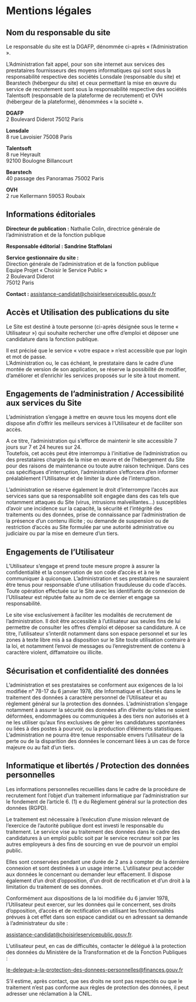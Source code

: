 Mentions légales
================

Nom du responsable du site
--------------------------

Le responsable du site est la DGAFP, dénommée ci-après « l’Administration ».

L’Administration fait appel, pour son site internet aux services des prestataires fournisseurs des moyens informatiques qui sont sous la responsabilité respective des sociétés Lonsdale (responsable du site) et Bearstech (hébergeur du site) et ceux permettant la mise en œuvre du service de recrutement sont sous la responsabilité respective des sociétés Talentsoft (responsable de la plateforme de recrutement) et OVH (hébergeur de la plateforme), dénommées « la société ».

**DGAFP**  
2 Boulevard Diderot 75012 Paris

**Lonsdale**  
8 rue Lavoisier 75008 Paris

**Talentsoft**  
8 rue Heyrault  
92100 Boulogne Billancourt

**Bearstech**  
40 passage des Panoramas 75002 Paris

**OVH**  
2 rue Kellermann 59053 Roubaix

Informations éditoriales
------------------------

**Directeur de publication :** Nathalie Colin, directrice générale de l’administration et de la fonction publique

**Responsable éditorial : Sandrine Staffolani**

**Service gestionnaire du site :**  
Direction générale de l’administration et de la fonction publique   
Equipe Projet « Choisir le Service Public »  
2 Boulevard Diderot   
75012 Paris

**Contact :** [assistance-candidat@choisirleservicepublic.gouv.fr](mailto:assistance-candidat@choisirleservicepublic.gouv.fr)

Accès et Utilisation des publications du site
---------------------------------------------

Le Site est destiné à toute personne (ci-après désignée sous le terme « Utilisateur ») qui souhaite rechercher une offre d’emploi et déposer une candidature dans la fonction publique.

Il est précisé que le service « votre espace » n’est accessible que par login et mot de passe.  
L’Administration ou, le cas échéant, le prestataire dans le cadre d’une montée de version de son application, se réserve la possibilité de modifier, d’améliorer et d’enrichir les services proposés sur le site à tout moment.

Engagements de l’administration / Accessibilité aux services du Site
--------------------------------------------------------------------

L’administration s’engage à mettre en œuvre tous les moyens dont elle dispose afin d’offrir les meilleurs services à l’Utilisateur et de faciliter son accès.

A ce titre, l’administration qui s’efforce de maintenir le site accessible 7 jours sur 7 et 24 heures sur 24.  
Toutefois, cet accès peut être interrompu à l’initiative de l’administration ou des prestataires chargés de la mise en œuvre et de l’hébergement du Site pour des raisons de maintenance ou toute autre raison technique. Dans ces cas spécifiques d’interruption, l’administration s’efforcera d’en informer préalablement l’Utilisateur et de limiter la durée de l’interruption.

L’administration se réserve également le droit d’interrompre l’accès aux services sans que sa responsabilité soit engagée dans des cas tels que notamment attaques du Site (virus, intrusions malveillantes…) susceptibles d’avoir une incidence sur la capacité, la sécurité et l’intégrité des traitements ou des données, prise de connaissance par l’administration de la présence d’un contenu illicite ; ou demande de suspension ou de restriction d’accès au Site formulée par une autorité administrative ou judiciaire ou par la mise en demeure d’un tiers.

Engagements de l’Utilisateur
----------------------------

L’Utilisateur s’engage et prend toute mesure propre à assurer la confidentialité et la conservation de son code d’accès et à ne le communiquer à quiconque. L’administration et ses prestataires ne sauraient être tenus pour responsable d’une utilisation frauduleuse du code d’accès. Toute opération effectuée sur le Site avec les identifiants de connexion de l’Utilisateur est réputée faite au nom de ce dernier et engage sa responsabilité.

Le site vise exclusivement à faciliter les modalités de recrutement de l’administration. Il doit être accessible à l’utilisateur aux seules fins de lui permettre de consulter les offres d’emploi et déposer sa candidature. A ce titre, l’utilisateur s’interdit notamment dans son espace personnel et sur les zones à texte libre mis à sa disposition sur le Site toute utilisation contraire à la loi, et notamment l’envoi de messages ou l’enregistrement de contenu à caractère violent, diffamatoire ou illicite.

Sécurisation et confidentialité des données
-------------------------------------------

L’administration et ses prestataires se conforment aux exigences de la loi modifiée n° 78-17 du 6 janvier 1978, dite Informatique et Libertés dans le traitement des données à caractère personnel de l’Utilisateur et au règlement général sur la protection des données. L’administration s’engage notamment à assurer la sécurité des données afin d’éviter qu’elles ne soient déformées, endommagées ou communiquées à des tiers non autorisés et à ne les utiliser qu’aux fins exclusives de gérer les candidatures spontanées ou liées à des postes à pourvoir, ou la production d’éléments statistiques. L’administration ne pourra être tenue responsable envers l’utilisateur de la perte ou de la disparition des données le concernant liées à un cas de force majeure ou au fait d’un tiers.

Informatique et libertés / Protection des données personnelles
--------------------------------------------------------------

Les informations personnelles recueillies dans le cadre de la procédure de recrutement font l’objet d’un traitement informatique par l’administration sur le fondement de l’article 6. (1) e du Règlement général sur la protection des données (RGPD).

Le traitement est nécessaire à l’exécution d’une mission relevant de l’exercice de l’autorité publique dont est investi le responsable du traitement. Le service vise au traitement des données dans le cadre des candidatures à un emploi public soit par le service recruteur soit par les autres employeurs à des fins de sourcing en vue de pourvoir un emploi public.

Elles sont conservées pendant une durée de 2 ans à compter de la dernière connexion et sont destinées à un usage interne. L’utilisateur peut accéder aux données le concernant ou demander leur effacement. Il dispose également d’un droit d’opposition, d’un droit de rectification et d’un droit à la limitation du traitement de ses données.

Conformément aux dispositions de la loi modifiée du 6 janvier 1978, l’Utilisateur peut exercer, sur les données qui le concernent, ses droits d’opposition, d’accès et de rectification en utilisant les fonctionnalités prévues à cet effet dans son espace candidat ou en adressant sa demande à l’administrateur du site :

[assistance-candidat@choisirleservicepublic.gouv.fr](mailto:assistance-candidat@choisirleservicepublic.gouv.fr).

L’utilisateur peut, en cas de difficultés, contacter le délégué à la protection des données du Ministère de la Transformation et de la Fonction Publiques  :

[le-delegue-a-la-protection-des-donnees-personnelles@finances.gouv.fr](mailto:le-delegue-a-la-protection-des-donnees-personnelles@finances.gouv.fr)

S’il estime, après contact, que ses droits ne sont pas respectés ou que le traitement n’est pas conforme aux règles de protection des données, il peut adresser une réclamation à la CNIL.